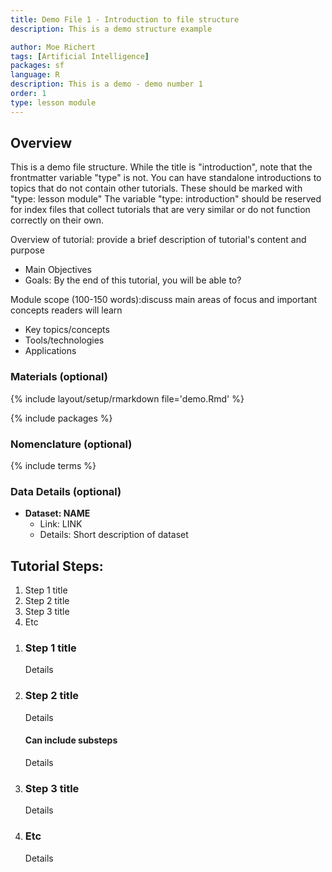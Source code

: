 ```yaml
---
title: Demo File 1 - Introduction to file structure
description: This is a demo structure example

author: Moe Richert
tags: [Artificial Intelligence]
packages: sf
language: R
description: This is a demo - demo number 1
order: 1
type: lesson module
---
```


## Overview

This is a demo file structure.  While the title is "introduction", note that the frontmatter variable "type" is not.
You can have standalone introductions to topics that do not contain other tutorials.  These should be marked with "type: lesson module"
The variable "type: introduction" should be reserved for index files that collect tutorials that are very similar or do not function correctly on their own.

Overview of tutorial: provide a brief description of tutorial's content and purpose 
 * Main Objectives  
 * Goals:  By the end of this tutorial, you will be able to? 

Module scope (100-150 words):discuss main areas of focus and important concepts readers will learn 
 * Key topics/concepts 
 * Tools/technologies 
 * Applications 

### Materials (optional)

{% include layout/setup/rmarkdown file='demo.Rmd' %}

{% include packages %}

### Nomenclature (optional)

{% include terms %}

### Data Details (optional)

* **Dataset: NAME**
  * Link: LINK
  * Details: Short description of dataset

## Tutorial Steps:
1. Step 1 title
1. Step 2 title 
1. Step 3 title 
1. Etc

<ol class="usa-process-list">
<li class="usa-process-list__item"  markdown='1'>  

### Step 1 title

Details

</li>
<li class="usa-process-list__item"  markdown='1'>  

### Step 2 title 

Details

#### Can include substeps

Details

</li>
<li class="usa-process-list__item"  markdown='1'>  

### Step 3 title 

Details

</li>
<li class="usa-process-list__item"  markdown='1'>  

### Etc

Details

</li>
</ol>